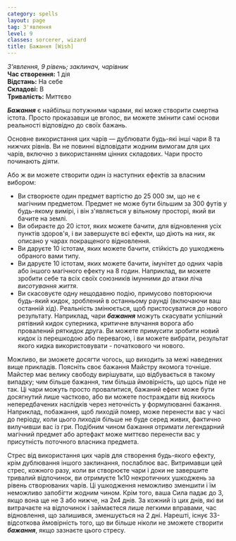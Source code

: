 ```yaml
---
category: spells
layout: page
tag: З'явлення
level: 9
classes: sorcerer, wizard
title: Бажання [Wish]
---
```


_З'явлення, 9 рівень; заклинач, чарівник_    
**Час створення:** 1 дія    
**Відстань:** На себе    
**Складові:** В    
**Тривалість:** Миттєво    

**_Бажання_** є найбільш потужними чарами, які може створити смертна істота. Просто проказавши це вголос, ви можете змінити самі основи реальності відповідно до своїх бажань.    

Основне використання цих чарів — дублювати будь-які інші чари 8 та нижчих рівнів. Ви не повинні відповідати жодним вимогам для цих чарів, включно з використанням цінних складових. Чари просто починають діяти.    

Або ж ви можете створити один із наступних ефектів за власним вибором:
* Ви створюєте один предмет вартістю до 25 000 зм, що не є магічним предметом. Предмет не може бути більшим за 300 футів у будь-якому вимірі, і він з'являється у вільному просторі, який ви бачите на землі.
* Ви обираєте до 20 істот, яких можете бачити, для відновлення усіх пунктів здоров'я, і ви завершуєте всі ефекти, що діють на них, як описано у чарах покращеного відновлення.
* Ви даруєте 10 істотам, яких можете бачити, стійкість до ушкоджень обраного вами типу.
* Ви даруєте 10 істотам, яких можете бачити, імунітет до одних чарів або іншого магічного ефекту на 8 годин. Наприклад, ви можете зробити себе та всіх своїх союзників імунними до атаки ліча _висотування життя_.
* Ви скасовуєте одну нещодавню подію, примусово повторюючи будь-який кидок, зроблений в останньому раунді (включаючи ваш останній хід). Реальність змінюється, щоб пристосуватися до нового результату. Наприклад, чари **_бажання_** можуть скасувати успішний рятівний кидок суперника, критичне влучання ворога або провалений ряткидок друга. Ви можете примусити зробити новий кидок із перешкодою або перевагою, і ви можете вибрати, результат якого кидка використовувати - початкового чи нового.  

Можливо, ви зможете досягти чогось, що виходить за межі наведених вище прикладів. Поясніть своє бажання Майстру якомога точніше. Майстер має велику свободу вирішувати, що відбувається в такому випадку; чим більше бажання, тим більша ймовірність, що щось піде не так. Ці чари можуть просто провалитися, бажаний ефект може бути досягнутий лише частково, або ви можете постраждати від якихось непередбачених наслідків через неточність у формулюванні бажання. Наприклад, побажання, щоб лиходій помер, може перенести вас у часі до періоду, коли цього лиходія більше не буде серед живих, фактично вилучивши вас із гри.  Подібним чином бажання отримати легендарний магічний предмет або артефакт може миттєво перенести вас у присутність поточного власника предмета.    

Стрес від використання цих чарів для створення будь-якого ефекту, крім дублювання іншого заклинання, послаблює вас. Витримавши цей стрес, кожного разу, коли ви створюєте чари і доки не завершите тривалий відпочинок, ви отримуєте 1к10 некротичних ушкоджень за рівень створюваних чарів. Ці ушкодження неможливо зменшити і їм неможливо запобігти жодним чином. Крім того, ваша Сила падає до 3, якщо вона ще не 3 або нижче, на 2к4 днів. За кожний із цих днів, які ви витрачаєте на відпочинок і займаєтеся лише легкими вправами, час відновлення, що залишився, зменшується на 2 дні. Нарешті, існує 33-відсоткова ймовірність того, що ви більше ніколи не зможете створити **_бажання_**, якщо зазнаєте цього стресу. 
